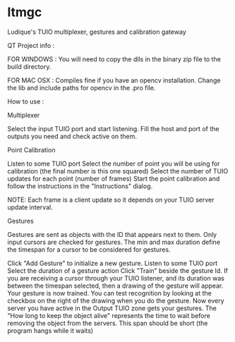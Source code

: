 ltmgc
=====

Ludique&#39;s TUIO multiplexer, gestures and calibration gateway

QT Project info : 

FOR WINDOWS : You will need to copy the dlls in the binary zip file to the build directory.

FOR MAC OSX : Compiles fine if you have an opencv installation. 
Change the lib and include paths for opencv in the .pro file.



How to use :

Multiplexer

Select the input TUIO port and start listening.
Fill the host and port of the outputs you need and check active on them.

Point Calibration

Listen to some TUIO port
Select the number of point you will be using for calibration (the final number is this one squared)
Select the number of TUIO updates for each point (number of frames)
Start the point calibration and follow the instructions in the "Instructions" dialog.

NOTE: Each frame is a client update so it depends on your TUIO server update interval.

Gestures

Gestures are sent as objects with the ID that appears next to them. 
Only input cursors are checked for gestures. 
The min and max duration define the timespan for a cursor to be considered for gestures.

Click "Add Gesture" to initialize a new gesture.
Listen to some TUIO port
Select the duration of a gesture action
Click "Train" beside the gesture Id. If you are receiving a cursor through your TUIO listener, 
and its duration was between the timespan selected, then a drawing of the gesture will appear. 
Your gesture is now trained. You can test recognition by looking at the checkbox on the right 
of the drawing when you do the gesture.
Now every server you have active in the Output TUIO zone gets your gestures.
The "How long to keep the object alive" represents the time to wait before removing the object from the servers. 
This span should be short (the program hangs while it waits)